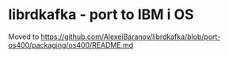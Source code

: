librdkafka - port to IBM i OS
==================================================
Moved to https://github.com/AlexeiBaranov/librdkafka/blob/port-os400/packaging/os400/README.md